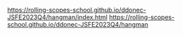 https://rolling-scopes-school.github.io/ddonec-JSFE2023Q4/hangman/index.html
https://rolling-scopes-school.github.io/ddonec-JSFE2023Q4/hangman
